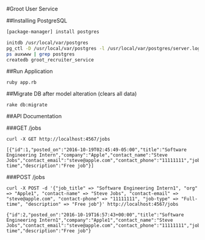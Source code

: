 #Groot User Service

##Installing PostgreSQL
```sh
[package-manager] install postgres

initdb /usr/local/var/postgres
pg_ctl -D /usr/local/var/postgres -l /usr/local/var/postgres/server.log start
ps auxwww | grep postgres
createdb groot_recruiter_service
```
##Run Application
```
ruby app.rb
```

##Migrate DB after model alteration (clears all data)
```
rake db:migrate
```

##API Documentation

###GET /jobs

`curl -X GET http://localhost:4567/jobs`

```
[{"id":1,"posted_on":"2016-10-19T02:45:49-05:00","title":"Software Engineering Intern","company":"Apple","contact_name":"Steve Jobs","contact_email":"steve@apple.com","contact_phone":"11111111","job_type":"Full-time","description":"Free job"}]
```

###POST /jobs

`curl -X POST -d '{"job_title" => "Software Engineering Intern1", "org" => "Apple1", "contact-name" => "Steve Jobs", "contact-email" => "steve@apple.com", "contact-phone" => "11111111", "job-type" => "Full-time", "description" => "Free job"}' http://localhost:4567/jobs`

```
{"id":2,"posted_on":"2016-10-19T16:57:43+00:00","title":"Software Engineering Intern1","company":"Apple1","contact_name":"Steve Jobs","contact_email":"steve@apple.com","contact_phone":"11111111","job_type":"Full-time","description":"Free job"}
```

